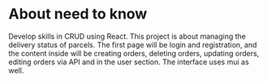 # About need to know
Develop skills in CRUD using React. This project is about managing the delivery status of parcels. The first page will be login and registration, and the content inside will be creating orders, deleting orders, updating orders, editing orders via API and in the user section. The interface uses mui as well.

